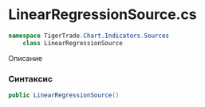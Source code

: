 
# LinearRegressionSource.cs
```csharp
namespace TigerTrade.Chart.Indicators.Sources  
    class LinearRegressionSource
```

Описание

### Синтаксис
```csharp
public LinearRegressionSource()
```
